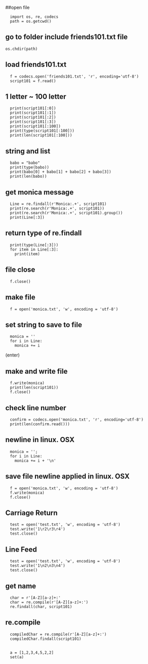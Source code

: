 ##open file
```
  import os, re, codecs
  path = os.getcwd()
```

## go to folder include friends101.txt file
```
os.chdir(path)
```

## load friends101.txt
```
  f = codecs.open('friends101.txt', 'r', encoding='utf-8')
  script101 = f.read()
```


## 1 letter ~ 100 letter
```
  print(script101[:0])
  print(script101[:1])
  print(script101[:2])
  print(script101[:3])
  print(script101[:100])
  print(type(script101[:100]))
  print(len(script101[:100]))
```

## string and list
```
  babo = "babo"
  print(type(babo))
  print(babo[0] + babo[1] + babo[2] + babo[3])
  print(len(babo))
```

## get monica message
```
  Line = re.findall(r'Monica:.+', script101)
  print(re.search(r'Monica:.+', script101))
  print(re.search(r'Monica:.+', script101).group())
  print(Line[:3])
```


## return type of re.findall

```
  print(type(Line[:3]))
  for item in Line[:3]:
    print(item)
```

## file close
```
  f.close()
```


## make file
```
  f = open('monica.txt', 'w', encoding = 'utf-8')
```

## set string to save to file
```
  monica = ''
  for i in Line:
    monica += i

```

(enter)

## make and write file
```
  f.write(monica)
  print(len(script101))
  f.close()
```

## check line number
```
  confirm = codecs.open('monica.txt', 'r', encoding='utf-8')
  print(len(confirm.read()))

```

## newline in linux. OSX
```
  monica = '';
  for i in Line:
    monica += i + '\n'
```

## save file newline applied in linux. OSX
```
  f = open('monica.txt', 'w', encoding = 'utf-8')
  f.write(monica)
  f.close()
```

## Carriage Return
```
  test = open('test.txt', 'w', encoding = 'utf-8')
  test.write('1\r2\r3\r4')
  test.close()
```

## Line Feed
```
  test = open('test.txt', 'w', encoding = 'utf-8')
  test.write('1\n2\n3\n4')
  test.close()
```

## get name
```
  char = r'[A-Z][a-z]+:'
  char = re.compile(r'[A-Z][a-z]+:')
  re.findall(char, script101)
```


## re.compile
```
  compiledChar = re.compile(r'[A-Z][a-z]+:')
  compiledChar.findall(script101)
```


##
```
  a = [1,2,3,4,5,2,2]
  set(a)
```

